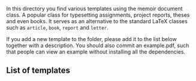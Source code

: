 In this directory you find various templates using the memoir document
class. A popular class for typesetting assignments, project reports,
theses and even books. It serves as an alternative to the standard
LaTeX classes such as ```article```, ```book```, ```report``` and ```letter```.

If you add a new template to the folder, please add it to the list
below together with a description. You should also commit an
example.pdf, such that people can view an example without installing
all the dependencies.


List of templates
-----------------
